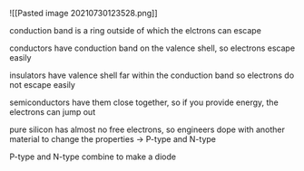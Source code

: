 ![[Pasted image 20210730123528.png]]

conduction band is a ring outside of which the elctrons can escape

conductors have conduction band on the valence shell, so electrons escape easily

insulators have valence shell far within the conduction band so electrons do not escape easily

semiconductors have them close together, so if you provide energy, the electrons can jump out

pure silicon has almost no free electrons, so engineers dope with another material to change the properties -> P-type and N-type

P-type and N-type combine to make a diode